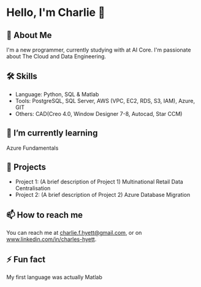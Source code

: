 # Hello, I'm Charlie 👋

## 🚀 About Me
I'm a new programmer, currently studying with at AI Core. I'm passionate about The Cloud and Data Engineering.

## 🛠 Skills
- Language: Python, SQL & Matlab
- Tools: PostgreSQL, SQL Server, AWS (VPC, EC2, RDS, S3, IAM), Azure, GIT
- Others: CAD(Creo 4.0, Window Designer 7-8, Autocad, Star CCM)

## 🌱 I’m currently learning 
Azure Fundamentals

## 💼 Projects
- Project 1: (A brief description of Project 1) Multinational Retail Data Centralisation
- Project 2: (A brief description of Project 2) Azure Database Migration

## 📫 How to reach me
You can reach me at charlie.f.hyett@gmail.com, or on www.linkedin.com/in/charles-hyett.

## ⚡ Fun fact
My first language was actually Matlab

<!--
**CF-Hyett/CF-Hyett** is a ✨ _special_ ✨ repository because its `README.md` (this file) appears on your GitHub profile.

Here are some ideas to get you started:

- 🔭 I’m currently working on ...
- 🌱 I’m currently learning ...
- 👯 I’m looking to collaborate on ...
- 🤔 I’m looking for help with ...
- 💬 Ask me about ...
- 📫 How to reach me: ...
- 😄 Pronouns: ...
- ⚡ Fun fact: ...
-->
